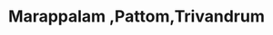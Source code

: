 ---
title: Marappalam ,Pattom,Trivandrum
url: /marappalam-pattom-trivandrum/
latitude: 8.521
longitude: 76.948
---
